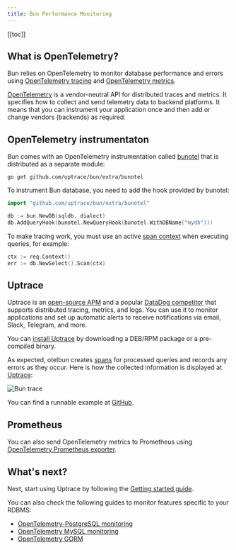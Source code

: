 ```yaml
---
title: Bun Performance Monitoring
---
```


<CoverImage title="Bun Performance Monitoring" />

[[toc]]

## What is OpenTelemetry?

Bun relies on OpenTelemetry to monitor database performance and errors using
[OpenTelemetry tracing](https://uptrace.dev/opentelemetry/distributed-tracing.html) and
[OpenTelemetry metrics](https://uptrace.dev/opentelemetry/metrics.html).

[OpenTelemetry](https://uptrace.dev/opentelemetry/) is a vendor-neutral API for distributed traces
and metrics. It specifies how to collect and send telemetry data to backend platforms. It means that
you can instrument your application once and then add or change vendors (backends) as required.

## OpenTelemetry instrumentaton

Bun comes with an OpenTelemetry instrumentation called
[bunotel](https://github.com/uptrace/bun/tree/master/extra/bunotel) that is distributed as a
separate module:

```shell
go get github.com/uptrace/bun/extra/bunotel
```

To instrument Bun database, you need to add the hook provided by bunotel:

```go
import "github.com/uptrace/bun/extra/bunotel"

db := bun.NewDB(sqldb, dialect)
db.AddQueryHook(bunotel.NewQueryHook(bunotel.WithDBName("mydb")))
```

To make tracing work, you must use an active
[span context](https://uptrace.dev/opentelemetry/go-tracing.html#context) when executing queries,
for example:

```go
ctx := req.Context()
err := db.NewSelect().Scan(ctx)
```

## Uptrace

Uptrace is an [open-source APM](https://uptrace.dev/get/open-source-apm.html) and a popular
[DataDog competitor](https://uptrace.dev/blog/datadog-competitors.html) that supports distributed
tracing, metrics, and logs. You can use it to monitor applications and set up automatic alerts to
receive notifications via email, Slack, Telegram, and more.

You can [install Uptrace](https://uptrace.dev/get/install.html) by downloading a DEB/RPM package or
a pre-compiled binary.

As expected, otelbun creates
[spans](https://uptrace.dev/opentelemetry/distributed-tracing.html#spans) for processed queries and
records any errors as they occur. Here is how the collected information is displayed at
[Uptrace](https://app.uptrace.dev/explore/1/?system=db%3Apostgresql&utm_source=bun&utm_campaign=bun-tracing):

![Bun trace](/img/bun-trace.png)

You can find a runnable example at
[GitHub](https://github.com/uptrace/bun/tree/master/example/opentelemetry).

## Prometheus

You can also send OpenTelemetry metrics to Prometheus using
[OpenTelemetry Prometheus exporter](https://uptrace.dev/opentelemetry/opentelemetry-prometheus.html).

## What's next?

Next, start using Uptrace by following the
[Getting started guide](https://uptrace.dev/get/get-started.html).

You can also check the following guides to monitor features specific to your RDBMS:

- [OpenTelemetry-PostgreSQL monitoring](https://uptrace.dev/get/opentelemetry-postgresql.html)
- [OpenTelemetry MySQL monitoring](https://uptrace.dev/get/opentelemetry-mysql.html)
- [OpenTelemetry GORM](https://uptrace.dev/opentelemetry/instrumentations/go-gorm.html)
